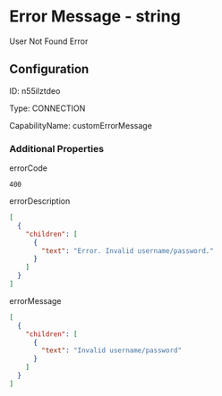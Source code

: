 # Error Message - string 
User Not Found Error
## Configuration
ID:  n55ilztdeo

Type: CONNECTION 

CapabilityName: customErrorMessage






### Additional Properties
errorCode
```string 
400
```


errorDescription
```json 
[
  {
    "children": [
      {
        "text": "Error. Invalid username/password."
      }
    ]
  }
]
```


errorMessage
```json 
[
  {
    "children": [
      {
        "text": "Invalid username/password"
      }
    ]
  }
]
```




